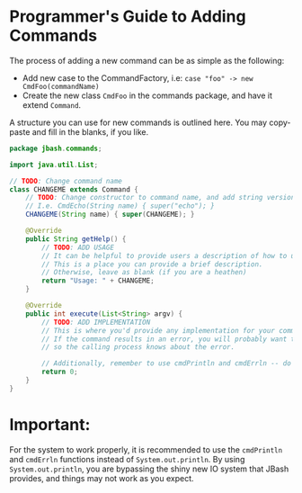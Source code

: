 # Programmer's Guide to Adding Commands
The process of adding a new command can be as simple as the following:
- Add new case to the CommandFactory, i.e: `case "foo" -> new CmdFoo(commandName)`
- Create the new class `CmdFoo` in the commands package, and have it extend `Command`.

A structure you can use for new commands is outlined here. You may copy-paste and fill in the blanks, if you like.
```java
package jbash.commands;

import java.util.List;

// TODO: Change command name
class CHANGEME extends Command {
    // TODO: Change constructor to command name, and add string version of command name to super()
    // I.e. CmdEcho(String name) { super("echo"); }
    CHANGEME(String name) { super(CHANGEME); }

    @Override
    public String getHelp() {
        // TODO: ADD USAGE
        // It can be helpful to provide users a description of how to use this command.
        // This is a place you can provide a brief description.
        // Otherwise, leave as blank (if you are a heathen)
        return "Usage: " + CHANGEME;
    }

    @Override
    public int execute(List<String> argv) {
        // TODO: ADD IMPLEMENTATION
        // This is where you'd provide any implementation for your command.
        // If the command results in an error, you will probably want to return a non-zero exit status,
        // so the calling process knows about the error.

        // Additionally, remember to use cmdPrintln and cmdErrln -- do NOT use System.out.println!
        return 0;
    }
}

```

# Important:
For the system to work properly, it is recommended to use the `cmdPrintln` and `cmdErrln` functions instead of `System.out.println`.
By using `System.out.println`, you are bypassing the shiny new IO system that JBash provides, and things may not work as you expect.